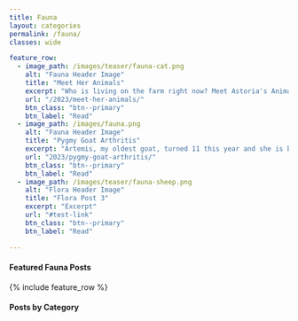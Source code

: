 ```yaml
---
title: Fauna
layout: categories
permalink: /fauna/
classes: wide

feature_row:
  - image_path: /images/teaser/fauna-cat.png
    alt: "Fauna Header Image"
    title: "Meet Her Animals"
    excerpt: "Who is living on the farm right now? Meet Astoria's Animals"
    url: "/2023/meet-her-animals/"
    btn_class: "btn--primary"
    btn_label: "Read"
  - image_path: /images/fauna.png
    alt: "Fauna Header Image"
    title: "Pygmy Goat Arthritis"
    excerpt: "Artemis, my oldest goat, turned 11 this year and she is beginning to show symptoms of arthritis."
    url: "2023/pygmy-goat-arthritis/"
    btn_class: "btn--primary"
    btn_label: "Read"
  - image_path: /images/teaser/fauna-sheep.png
    alt: "Flora Header Image"
    title: "Flora Post 3"
    excerpt: "Excerpt"
    url: "#test-link"
    btn_class: "btn--primary"
    btn_label: "Read" 

---
```


#### Featured Fauna Posts

{% include feature_row %}

#### Posts by Category
